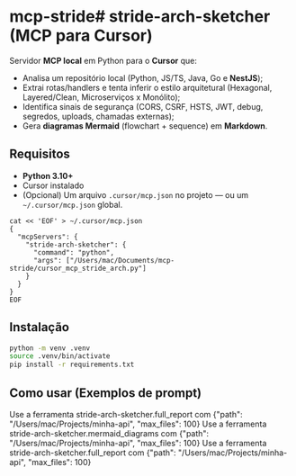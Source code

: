 # mcp-stride# stride-arch-sketcher (MCP para Cursor)

Servidor **MCP local** em Python para o **Cursor** que:
- Analisa um repositório local (Python, JS/TS, Java, Go e **NestJS**);
- Extrai rotas/handlers e tenta inferir o estilo arquitetural (Hexagonal, Layered/Clean, Microserviços x Monólito);
- Identifica sinais de segurança (CORS, CSRF, HSTS, JWT, debug, segredos, uploads, chamadas externas);
- Gera **diagramas Mermaid** (flowchart + sequence) em **Markdown**.

## Requisitos

- **Python 3.10+**
- Cursor instalado
- (Opcional) Um arquivo `.cursor/mcp.json` no projeto — ou um `~/.cursor/mcp.json` global.

````
cat << 'EOF' > ~/.cursor/mcp.json
{               
  "mcpServers": {
    "stride-arch-sketcher": {
      "command": "python",
      "args": ["/Users/mac/Documents/mcp-stride/cursor_mcp_stride_arch.py"]
    }
  }
}
EOF
````

## Instalação

```bash
python -m venv .venv
source .venv/bin/activate
pip install -r requirements.txt
```

## Como usar (Exemplos de prompt)

  Use a ferramenta stride-arch-sketcher.full_report com {"path": "/Users/mac/Projects/minha-api", "max_files": 100}
  Use a ferramenta stride-arch-sketcher.mermaid_diagrams com {"path": "/Users/mac/Projects/minha-api", "max_files": 100}
  Use a ferramenta stride-arch-sketcher.full_report com {"path": "/Users/mac/Projects/minha-api", "max_files": 100}